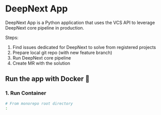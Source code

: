 # DeepNext App

DeepNext App is a Python application that uses the VCS API to leverage
DeepNext core pipeline in production.

Steps:
1. Find issues dedicated for DeepNext to solve from registered projects
2. Prepare local git repo (with new feature branch)
3. Run DeepNext core pipeline
4. Create MR with the solution

## Run the app with Docker 🐳

### 1. Run Container

```bash
# From monorepo root directory
:
```
